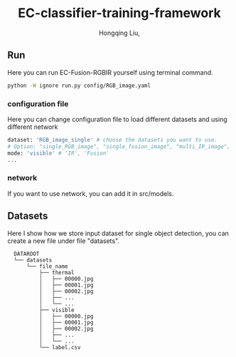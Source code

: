 <p align="center">

<h1 align="center">EC-classifier-training-framework</h1>
<p align="center">
Hongqing Liu, 

</p>
    
## Run
Here you can run EC-Fusion-RGBIR yourself using terminal command.

```bash
python -W ignore run.py config/RGB_image.yaml
```

### configuration file
Here you can change configuration file to load different datasets and using different network

```bash
dataset: 'RGB_image_single' # choose the datasets you want to use.
# Option: "single_RGB_image", "single_fusion_image", "multi_IR_image", ...
mode: 'visible' # 'IR', 'Fusion'
...
```

### network
If you want to use network, you can add it in src/models.

## Datasets
Here I show how we store input dataset for single object detection, you can create a new file under file "datasets".

```
  DATAROOT
  └── datasets
      └── file_name
          ├── thermal
          │   ├── 00000.jpg
          │   ├── 00001.jpg
          │   ├── 00002.jpg
          │   ├── ...
          │   └── ...
          ├── visible
          │   ├── 00000.jpg
          │   ├── 00001.jpg
          │   ├── 00002.jpg
          │   ├── ...
          │   └── ...
          └── label.csv

```
